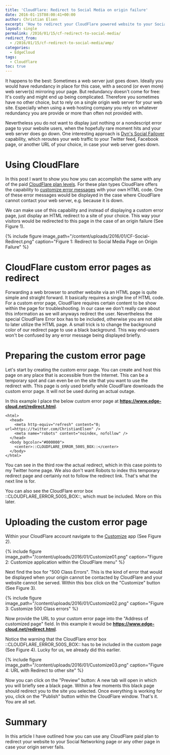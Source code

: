 ```yaml
---
title: 'CloudFlare: Redirect to Social Media on origin failure'
date: 2016-01-15T08:00:41+00:00
author: Christian Elsen
excerpt: 'How to redirect your CloudFlare powered website to your Social Media site, when the origin has failed. '
layout: single
permalink: /2016/01/15/cf-redirect-to-social-media/
redirect_from:
  - /2016/01/15/cf-redirect-to-social-media/amp/
categories:
  - EdgeCloud
tags:
  - Cloudflare
toc: true
---
```

It happens to the best: Sometimes a web server just goes down. Ideally you would have redundancy in place for this case, with a second (or even more) web server(s) mirroring your page. But redundancy doesn't come for free: It's costly and might end up being complicated. Therefore you sometimes have no other choice, but to rely on a single origin web server for your web site. Especially when using a web hosting company you rely on whatever redundancy you are provide or more than often not provided with.

Nevertheless you do not want to display just nothing or a nondescript error page to your website users, when the hopefully rare moment hits and your web server does go down. One interesting approach is [Dyn's Social Failover](https://help.dyn.com/) capability, which reroutes your web traffic to your Twitter feed, Facebook page, or another URL of your choice, in case your web server goes down.

# Using CloudFlare

In this post I want to show you how you can accomplish the same with any of the paid [CloudFlare plan levels](https://www.cloudflare.com/plans/). For these plan types CloudFlare offers the capability to [customize error messages](https://support.cloudflare.com/hc/en-us/articles/200172706-How-do-I-customize-CloudFlare-error-pages-) with your own HTML code. One of these error messages would be displayed in the case where CloudFlare cannot contact your web server, e.g. because it is down.

We can make use of this capability and instead of displaying a custom error page, just display an HTML redirect to a site of your choice. This way your visitors would be redirected to this page in the case of an origin failure (See Figure 1).

{% include figure image_path="/content/uploads/2016/01/CF-Social-Redirect.png" caption="Figure 1: Redirect to Social Media Page on Origin Failure" %}

# CloudFlare custom error pages as redirect

Forwarding a web browser to another website via an HTML page is quite simple and straight forward. It basically requires a single line of HTML code. For a custom error page, CloudFlare requires certain content to be show within the page for troubleshooting. In our case we don't really care about this information as we will anyways redirect the user. Nevertheless the special CloudFlare Error box has to be included, otherwise you are not able to later utilize the HTML page. A small trick is to change the background color of our redirect page to use a black background. This way end-users won't be confused by any error message being displayed briefly.

# Preparing the custom error page

Let's start by creating the custom error page. You can create and host this page on any place that is accessible from the Internet. This can be a temporary spot and can even be on the site that you want to use the redirect with. This page is only used briefly while CloudFlare downloads the custom error page. It will not be used during an actual outage.

In this example I place the below custom error page at **https://www.edge-cloud.net/redirect.html**.

    <html>
      <head>
        <meta http-equiv="refresh" content="0; url=https://twitter.com/ChristianElsen" />
        <meta name="robots" content="noindex, nofollow" />
      </head>
      <body bgcolor="#000000">
        <center>::CLOUDFLARE_ERROR_500S_BOX::</center>
      </body>
    </html>

You can see in the third row the actual redirect, which in this case points to my Twitter home page. We also don't want Robots to index this temporary redirect page and certainly not to follow the redirect link. That's what the next line is for.

You can also see the CloudFlare error box ::CLOUDFLARE\_ERROR\_500S_BOX::, which must be included. More on this later.

# Uploading the custom error page

Within your CloudFlare account navigate to the [Customize](https://www.cloudflare.com/a/customization) app (See Figure 2).

{% include figure image_path="/content/uploads/2016/01/Customize01.png" caption="Figure 2: Customize application within the CloudFlare menu" %}

Next find the box for "500 Class Errors". This is the kind of error that would be displayed when your origin cannot be contacted by CloudFlare and your website cannot be served. Within this box click on the "Customize" button (See Figure 3).

{% include figure image_path="/content/uploads/2016/01/Customize02.png" caption="Figure 3: Customize 500 Class errors" %}

Now provide the URL to your custom error page into the "Address of customized page" field. In this example it would be **https://www.edge-cloud.net/redirect.html**.

Notice the warning that the CloudFlare error box ::CLOUDFLARE\_ERROR\_500S_BOX:: has to be included in the custom page (See Figure 4). Lucky for us, we already did this earlier.

{% include figure image_path="/content/uploads/2016/01/Customize03.png" caption="Figure 4: URL with Redirect to other site" %}

Now you can click on the "Preview" button: A new tab will open in which you will briefly see a black page. Within a few moments this black page should redirect you to the site you selected. Once everything is working for you, click on the "Publish" button within the CloudFlare window. That's it. You are all set.

# Summary

In this article I have outlined how you can use any CloudFlare paid plan to redirect your website to your Social Networking page or any other page in case your origin server fails.

